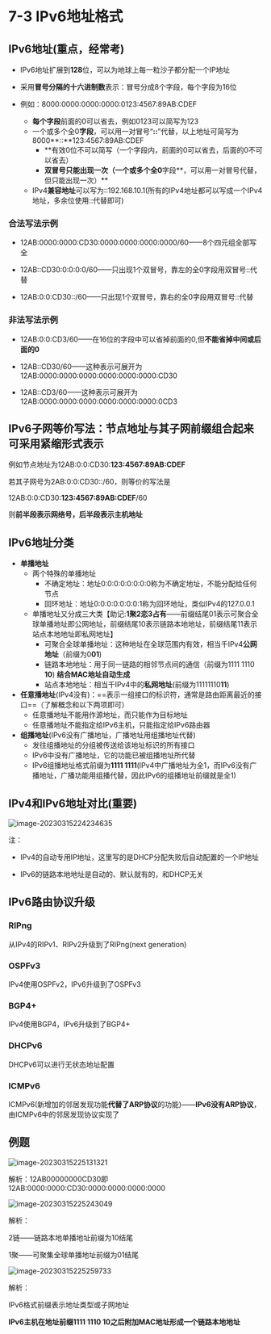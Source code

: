 # 7-3 IPv6地址格式

## IPv6地址(重点，经常考)

- lPv6地址扩展到**128**位，可以为地球上每一粒沙子都分配一个IP地址
- 采用**冒号分隔的十六进制数**表示：冒号分成8个字段，每个字段为16位
- 例如：8000:0000:0000:0000:0123:4567:89AB:CDEF

  - **每个字段**前面的0可以省去，例如0123可以简写为123
  - 一个或多个全0**字段**，可以用一对冒号“**::**”代替，以上地址可简写为 8000**::**123:4567:89AB:CDEF
    - **有效0位不可以简写（一个字段内，前面的0可以省去，后面的0不可以省去）
    - **双冒号只能出现一次（一个或多个全0**字段**，可以用一对冒号代替，但只能出现一次）**
  - IPv4**兼容地址**可以写为::192.168.10.1(所有的IPv4地址都可以写成一个IPv4地址，多余位使用::代替即可)

### 合法写法示例

- 12AB:0000:0000:CD30:0000:0000:0000:0000/60——8个四元组全部写全

- 12AB::CD30:0:0:0:0/60——只出现1个双冒号，靠左的全0字段用双冒号::代替

- 12AB:0:0:CD30::/60——只出现1个双冒号，靠右的全0字段用双冒号::代替

### 非法写法示例

- 12AB:0:0:CD3/60——在16位的字段中可以省掉前面的0,但**不能省掉中间或后面的0**

- 12AB::CD30/60——这种表示可展开为12AB:0000:0000:0000:0000:0000:0000:CD30

- 12AB::CD3/60——这种表示可展开为12AB:0000:0000:0000:0000:0000:0000:0CD3

## IPv6子网等价写法：节点地址与其子网前缀组合起来可采用紧缩形式表示

例如节点地址为12AB:0:0:CD30:**123:4567:89AB:CDEF**

若其子网号为2AB:0:0:CD30::/60，则等价的写法是

12AB:0:0:CD30:**123:4567:89AB:CDEF**/60

则**前半段表示网络号，后半段表示主机地址**

## IPv6地址分类

- **单播地址**
  - 两个特殊的单播地址
    - 不确定地址：地址0:0:0:0:0:0:0:0称为不确定地址，不能分配给任何节点
    - 回环地址：地址0:0:0:0:0:0:0:1称为回环地址，类似IPv4的127.0.0.1
  - 单播地址又分成三大类【助记:**1聚2恋3占有**——前缀结尾01表示可聚合全球单播地址即公网地址，前缀结尾10表示链路本地地址，前缀结尾11表示站点本地地址即私网地址】
    - 可聚合全球单播地址：这种地址在全球范围内有效，相当千IPv4**公网地址**（前缀为0**01**)
    - 链路本地地址：用于同一链路的相邻节点间的通信（前缀为1111 1110 **10**)  **结合MAC地址自动生成**
    - 站点本地地址：相当千IPv4中的**私网地址**(前缀为11111110**11**)
- **任意播地址**(IPv4没有)：==表示一组接口的标识符，通常是路由距离最近的接
  口==（了解概念和以下两项即可）
  - 任意播地址不能用作源地址，而只能作为目标地址
  - 任意播地址不能指定给IPv6主机，只能指定给IPv6路由器
- **组播地址**(IPv6没有广播地址，广播地址用组播地址代替)
  - 发往组播地址的分组被传送给该地址标识的所有接口
  - IPv6中没有广播地址，它的功能已被组播地址所代替
  - IPv6组播地址格式前缀为**1111 1111**(IPv4中广播地址为全1，而IPv6没有广播地址，广播功能用组播代替，因此IPv6的组播地址前缀就是全1)

## IPv4和IPv6地址对比(重要)

![image-20230315224234635](https://img.yatjay.top/md/image-20230315224234635.png)

注：

- IPv4的自动专用IP地址，这里写的是DHCP分配失败后自动配置的一个IP地址

- IPv6的链路本地地址是自动的、默认就有的，和DHCP无关

## IPv6路由协议升级

### RIPng 

从IPv4的RIPv1、RIPv2升级到了RIPng(next generation)

### OSPFv3

IPv4使用OSPFv2，IPv6升级到了OSPFv3

### BGP4+

IPv4使用BGP4，IPv6升级到了BGP4+

### DHCPv6

DHCPv6可以进行无状态地址配置

### ICMPv6

ICMPv6(新增加的邻居发现功能**代替了ARP协议**的功能)——**IPv6没有ARP协议**，由ICMPv6中的邻居发现协议实现了

## 例题

![image-20230315225131321](https://img.yatjay.top/md/image-20230315225131321.png)

解析：12AB00000000CD30即12AB:0000:0000:CD30:0000:0000:0000:0000

![image-20230315225243049](https://img.yatjay.top/md/image-20230315225243049.png)

解析：

2链——链路本地单播地址前缀为10结尾

1聚——可聚集全球单播地址前缀为01结尾

![image-20230315225259733](https://img.yatjay.top/md/image-20230315225259733.png)

解析：

IPv6格式前缀表示地址类型或子网地址

**IPv6主机在地址前缀1111 1110 10之后附加MAC地址形成一个链路本地地址**